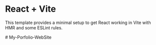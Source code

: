 # React + Vite

This template provides a minimal setup to get React working in Vite with HMR and some ESLint rules.

#   M y - P o r f o l i o - W e b S i t e  
 